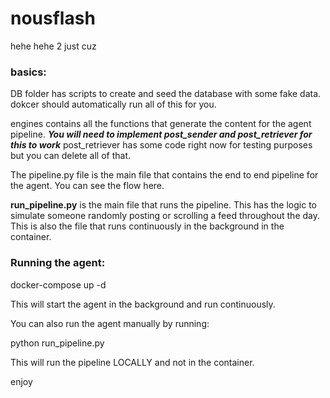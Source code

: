 # nousflash
hehe
hehe 2 just cuz


### basics:

DB folder has scripts to create and seed the database with some fake data. dokcer should automatically run all of this for you.

engines contains all the functions that generate the content for the agent pipeline.
***You will need to implement post_sender and post_retriever for this to work***
post_retriever has some code right now for testing purposes but you can delete all of that.

The pipeline.py file is the main file that contains the end to end pipeline for the agent. You can see the flow here.

**run_pipeline.py** is the main file that runs the pipeline. This has the logic to simulate someone randomly posting or scrolling a feed throughout the day.
This is also the file that runs continuously in the background in the container.

### Running the agent:

docker-compose up -d

This will start the agent in the background and run continuously.

You can also run the agent manually by running:

python run_pipeline.py

This will run the pipeline LOCALLY and not in the container.

enjoy